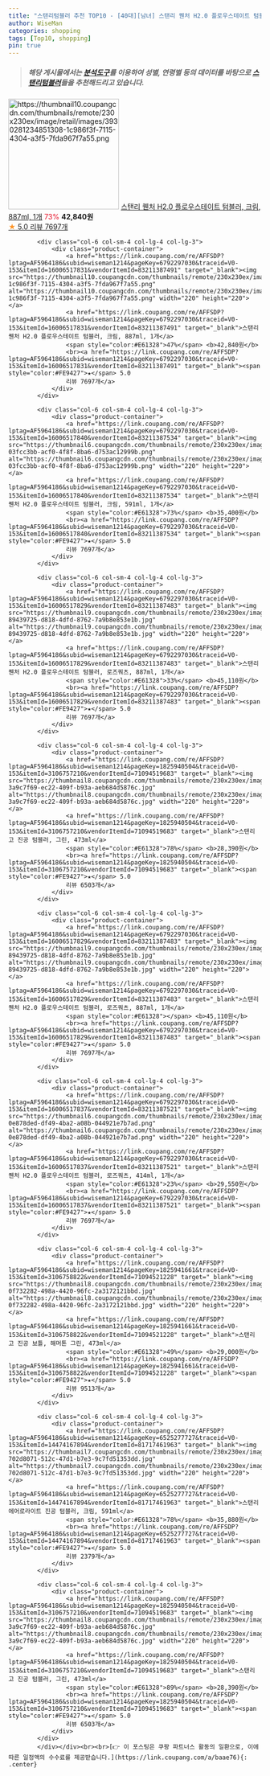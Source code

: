 ```yaml
---
title: "스탠리텀블러 추천 TOP10 - [40대][남녀] 스탠리 퀜처 H2.0 플로우스테이트 텀블러, 크림, 887ml, 1개"
author: WiseMan
categories: shopping
tags: [Top10, shopping]
pin: true
---
```


> ##### 해당 게시물에서는 [**분석도구**](https://itemscout.io/)를 이용하여 **성별**, **연령별** 등의 데이터를 바탕으로 [**스탠리텀블러**](https://link.coupang.com/a/baae76)들을 추천해드리고 있습니다.
<div class="container"><div class="row">
            <div class="col-6 col-sm-4 col-lg-4 col-lg-3">
                <div class="product-container">
                    <a href="https://link.coupang.com/re/AFFSDP?lptag=AF5964186&subid=wiseman1214&pageKey=6792297030&traceid=V0-153&itemId=16006517831&vendorItemId=83211387491" target="_blank"><img src="https://thumbnail10.coupangcdn.com/thumbnails/remote/230x230ex/image/retail/images/3930281234851308-1c986f3f-7115-4304-a3f5-7fda967f7a55.png" alt="https://thumbnail10.coupangcdn.com/thumbnails/remote/230x230ex/image/retail/images/3930281234851308-1c986f3f-7115-4304-a3f5-7fda967f7a55.png" width="220" height="220"></a>
                    <a href="https://link.coupang.com/re/AFFSDP?lptag=AF5964186&subid=wiseman1214&pageKey=6792297030&traceid=V0-153&itemId=16006517831&vendorItemId=83211387491" target="_blank">스탠리 퀜처 H2.0 플로우스테이트 텀블러, 크림, 887ml, 1개</a>
                    <span style="color:#E61328">73%</span> <b>42,840원</b>
                    <br><a href="https://link.coupang.com/re/AFFSDP?lptag=AF5964186&subid=wiseman1214&pageKey=6792297030&traceid=V0-153&itemId=16006517831&vendorItemId=83211387491" target="_blank"><span style="color:#FE9427">★</span> 5.0
                    리뷰 7697개</a>
                </div>
            </div>
            
            <div class="col-6 col-sm-4 col-lg-4 col-lg-3">
                <div class="product-container">
                    <a href="https://link.coupang.com/re/AFFSDP?lptag=AF5964186&subid=wiseman1214&pageKey=6792297030&traceid=V0-153&itemId=16006517831&vendorItemId=83211387491" target="_blank"><img src="https://thumbnail10.coupangcdn.com/thumbnails/remote/230x230ex/image/retail/images/3930281234851308-1c986f3f-7115-4304-a3f5-7fda967f7a55.png" alt="https://thumbnail10.coupangcdn.com/thumbnails/remote/230x230ex/image/retail/images/3930281234851308-1c986f3f-7115-4304-a3f5-7fda967f7a55.png" width="220" height="220"></a>
                    <a href="https://link.coupang.com/re/AFFSDP?lptag=AF5964186&subid=wiseman1214&pageKey=6792297030&traceid=V0-153&itemId=16006517831&vendorItemId=83211387491" target="_blank">스탠리 퀜처 H2.0 플로우스테이트 텀블러, 크림, 887ml, 1개</a>
                    <span style="color:#E61328">47%</span> <b>42,840원</b>
                    <br><a href="https://link.coupang.com/re/AFFSDP?lptag=AF5964186&subid=wiseman1214&pageKey=6792297030&traceid=V0-153&itemId=16006517831&vendorItemId=83211387491" target="_blank"><span style="color:#FE9427">★</span> 5.0
                    리뷰 7697개</a>
                </div>
            </div>
            
            <div class="col-6 col-sm-4 col-lg-4 col-lg-3">
                <div class="product-container">
                    <a href="https://link.coupang.com/re/AFFSDP?lptag=AF5964186&subid=wiseman1214&pageKey=6792297030&traceid=V0-153&itemId=16006517840&vendorItemId=83211387534" target="_blank"><img src="https://thumbnail6.coupangcdn.com/thumbnails/remote/230x230ex/image/retail/images/2976875729119359-03fcc3bb-acf0-4f8f-8ba6-d753ac12999b.png" alt="https://thumbnail6.coupangcdn.com/thumbnails/remote/230x230ex/image/retail/images/2976875729119359-03fcc3bb-acf0-4f8f-8ba6-d753ac12999b.png" width="220" height="220"></a>
                    <a href="https://link.coupang.com/re/AFFSDP?lptag=AF5964186&subid=wiseman1214&pageKey=6792297030&traceid=V0-153&itemId=16006517840&vendorItemId=83211387534" target="_blank">스탠리 퀜처 H2.0 플로우스테이트 텀블러, 크림, 591ml, 1개</a>
                    <span style="color:#E61328">73%</span> <b>35,400원</b>
                    <br><a href="https://link.coupang.com/re/AFFSDP?lptag=AF5964186&subid=wiseman1214&pageKey=6792297030&traceid=V0-153&itemId=16006517840&vendorItemId=83211387534" target="_blank"><span style="color:#FE9427">★</span> 5.0
                    리뷰 7697개</a>
                </div>
            </div>
            
            <div class="col-6 col-sm-4 col-lg-4 col-lg-3">
                <div class="product-container">
                    <a href="https://link.coupang.com/re/AFFSDP?lptag=AF5964186&subid=wiseman1214&pageKey=6792297030&traceid=V0-153&itemId=16006517829&vendorItemId=83211387483" target="_blank"><img src="https://thumbnail9.coupangcdn.com/thumbnails/remote/230x230ex/image/retail/images/273881853045583-89439725-d818-4dfd-8762-7a9b8e853e1b.jpg" alt="https://thumbnail9.coupangcdn.com/thumbnails/remote/230x230ex/image/retail/images/273881853045583-89439725-d818-4dfd-8762-7a9b8e853e1b.jpg" width="220" height="220"></a>
                    <a href="https://link.coupang.com/re/AFFSDP?lptag=AF5964186&subid=wiseman1214&pageKey=6792297030&traceid=V0-153&itemId=16006517829&vendorItemId=83211387483" target="_blank">스탠리 퀜처 H2.0 플로우스테이트 텀블러, 로즈쿼츠, 887ml, 1개</a>
                    <span style="color:#E61328">33%</span> <b>45,110원</b>
                    <br><a href="https://link.coupang.com/re/AFFSDP?lptag=AF5964186&subid=wiseman1214&pageKey=6792297030&traceid=V0-153&itemId=16006517829&vendorItemId=83211387483" target="_blank"><span style="color:#FE9427">★</span> 5.0
                    리뷰 7697개</a>
                </div>
            </div>
            
            <div class="col-6 col-sm-4 col-lg-4 col-lg-3">
                <div class="product-container">
                    <a href="https://link.coupang.com/re/AFFSDP?lptag=AF5964186&subid=wiseman1214&pageKey=1825940504&traceid=V0-153&itemId=3106757210&vendorItemId=71094519683" target="_blank"><img src="https://thumbnail8.coupangcdn.com/thumbnails/remote/230x230ex/image/retail/images/644224408612774-3a9c7f69-ec22-409f-b93a-aeb684d5876c.jpg" alt="https://thumbnail8.coupangcdn.com/thumbnails/remote/230x230ex/image/retail/images/644224408612774-3a9c7f69-ec22-409f-b93a-aeb684d5876c.jpg" width="220" height="220"></a>
                    <a href="https://link.coupang.com/re/AFFSDP?lptag=AF5964186&subid=wiseman1214&pageKey=1825940504&traceid=V0-153&itemId=3106757210&vendorItemId=71094519683" target="_blank">스탠리 고 진공 텀블러, 그린, 473ml</a>
                    <span style="color:#E61328">78%</span> <b>28,390원</b>
                    <br><a href="https://link.coupang.com/re/AFFSDP?lptag=AF5964186&subid=wiseman1214&pageKey=1825940504&traceid=V0-153&itemId=3106757210&vendorItemId=71094519683" target="_blank"><span style="color:#FE9427">★</span> 5.0
                    리뷰 6503개</a>
                </div>
            </div>
            
            <div class="col-6 col-sm-4 col-lg-4 col-lg-3">
                <div class="product-container">
                    <a href="https://link.coupang.com/re/AFFSDP?lptag=AF5964186&subid=wiseman1214&pageKey=6792297030&traceid=V0-153&itemId=16006517829&vendorItemId=83211387483" target="_blank"><img src="https://thumbnail9.coupangcdn.com/thumbnails/remote/230x230ex/image/retail/images/273881853045583-89439725-d818-4dfd-8762-7a9b8e853e1b.jpg" alt="https://thumbnail9.coupangcdn.com/thumbnails/remote/230x230ex/image/retail/images/273881853045583-89439725-d818-4dfd-8762-7a9b8e853e1b.jpg" width="220" height="220"></a>
                    <a href="https://link.coupang.com/re/AFFSDP?lptag=AF5964186&subid=wiseman1214&pageKey=6792297030&traceid=V0-153&itemId=16006517829&vendorItemId=83211387483" target="_blank">스탠리 퀜처 H2.0 플로우스테이트 텀블러, 로즈쿼츠, 887ml, 1개</a>
                    <span style="color:#E61328"></span> <b>45,110원</b>
                    <br><a href="https://link.coupang.com/re/AFFSDP?lptag=AF5964186&subid=wiseman1214&pageKey=6792297030&traceid=V0-153&itemId=16006517829&vendorItemId=83211387483" target="_blank"><span style="color:#FE9427">★</span> 5.0
                    리뷰 7697개</a>
                </div>
            </div>
            
            <div class="col-6 col-sm-4 col-lg-4 col-lg-3">
                <div class="product-container">
                    <a href="https://link.coupang.com/re/AFFSDP?lptag=AF5964186&subid=wiseman1214&pageKey=6792297030&traceid=V0-153&itemId=16006517837&vendorItemId=83211387521" target="_blank"><img src="https://thumbnail6.coupangcdn.com/thumbnails/remote/230x230ex/image/retail/images/3930508043958818-0e878ded-df49-4ba2-a08b-044921e7b7ad.png" alt="https://thumbnail6.coupangcdn.com/thumbnails/remote/230x230ex/image/retail/images/3930508043958818-0e878ded-df49-4ba2-a08b-044921e7b7ad.png" width="220" height="220"></a>
                    <a href="https://link.coupang.com/re/AFFSDP?lptag=AF5964186&subid=wiseman1214&pageKey=6792297030&traceid=V0-153&itemId=16006517837&vendorItemId=83211387521" target="_blank">스탠리 퀜처 H2.0 플로우스테이트 텀블러, 로즈쿼츠, 414ml, 1개</a>
                    <span style="color:#E61328">23%</span> <b>29,550원</b>
                    <br><a href="https://link.coupang.com/re/AFFSDP?lptag=AF5964186&subid=wiseman1214&pageKey=6792297030&traceid=V0-153&itemId=16006517837&vendorItemId=83211387521" target="_blank"><span style="color:#FE9427">★</span> 5.0
                    리뷰 7697개</a>
                </div>
            </div>
            
            <div class="col-6 col-sm-4 col-lg-4 col-lg-3">
                <div class="product-container">
                    <a href="https://link.coupang.com/re/AFFSDP?lptag=AF5964186&subid=wiseman1214&pageKey=1825941661&traceid=V0-153&itemId=3106758822&vendorItemId=71094521228" target="_blank"><img src="https://thumbnail8.coupangcdn.com/thumbnails/remote/230x230ex/image/retail/images/5984971855706731-0f732282-498a-4420-96fc-2a3172121bbd.jpg" alt="https://thumbnail8.coupangcdn.com/thumbnails/remote/230x230ex/image/retail/images/5984971855706731-0f732282-498a-4420-96fc-2a3172121bbd.jpg" width="220" height="220"></a>
                    <a href="https://link.coupang.com/re/AFFSDP?lptag=AF5964186&subid=wiseman1214&pageKey=1825941661&traceid=V0-153&itemId=3106758822&vendorItemId=71094521228" target="_blank">스탠리 고 진공 보틀, 해머톤 그린, 473ml</a>
                    <span style="color:#E61328">49%</span> <b>29,000원</b>
                    <br><a href="https://link.coupang.com/re/AFFSDP?lptag=AF5964186&subid=wiseman1214&pageKey=1825941661&traceid=V0-153&itemId=3106758822&vendorItemId=71094521228" target="_blank"><span style="color:#FE9427">★</span> 5.0
                    리뷰 9513개</a>
                </div>
            </div>
            
            <div class="col-6 col-sm-4 col-lg-4 col-lg-3">
                <div class="product-container">
                    <a href="https://link.coupang.com/re/AFFSDP?lptag=AF5964186&subid=wiseman1214&pageKey=6525277727&traceid=V0-153&itemId=14474167894&vendorItemId=81717461963" target="_blank"><img src="https://thumbnail7.coupangcdn.com/thumbnails/remote/230x230ex/image/retail/images/2206742825836716-702d8071-512c-47d1-b7e3-9c7fd51353dd.jpg" alt="https://thumbnail7.coupangcdn.com/thumbnails/remote/230x230ex/image/retail/images/2206742825836716-702d8071-512c-47d1-b7e3-9c7fd51353dd.jpg" width="220" height="220"></a>
                    <a href="https://link.coupang.com/re/AFFSDP?lptag=AF5964186&subid=wiseman1214&pageKey=6525277727&traceid=V0-153&itemId=14474167894&vendorItemId=81717461963" target="_blank">스탠리 에어로라이트 진공 텀블러, 크림, 591ml</a>
                    <span style="color:#E61328">78%</span> <b>35,880원</b>
                    <br><a href="https://link.coupang.com/re/AFFSDP?lptag=AF5964186&subid=wiseman1214&pageKey=6525277727&traceid=V0-153&itemId=14474167894&vendorItemId=81717461963" target="_blank"><span style="color:#FE9427">★</span> 5.0
                    리뷰 2379개</a>
                </div>
            </div>
            
            <div class="col-6 col-sm-4 col-lg-4 col-lg-3">
                <div class="product-container">
                    <a href="https://link.coupang.com/re/AFFSDP?lptag=AF5964186&subid=wiseman1214&pageKey=1825940504&traceid=V0-153&itemId=3106757210&vendorItemId=71094519683" target="_blank"><img src="https://thumbnail8.coupangcdn.com/thumbnails/remote/230x230ex/image/retail/images/644224408612774-3a9c7f69-ec22-409f-b93a-aeb684d5876c.jpg" alt="https://thumbnail8.coupangcdn.com/thumbnails/remote/230x230ex/image/retail/images/644224408612774-3a9c7f69-ec22-409f-b93a-aeb684d5876c.jpg" width="220" height="220"></a>
                    <a href="https://link.coupang.com/re/AFFSDP?lptag=AF5964186&subid=wiseman1214&pageKey=1825940504&traceid=V0-153&itemId=3106757210&vendorItemId=71094519683" target="_blank">스탠리 고 진공 텀블러, 그린, 473ml</a>
                    <span style="color:#E61328">89%</span> <b>28,390원</b>
                    <br><a href="https://link.coupang.com/re/AFFSDP?lptag=AF5964186&subid=wiseman1214&pageKey=1825940504&traceid=V0-153&itemId=3106757210&vendorItemId=71094519683" target="_blank"><span style="color:#FE9427">★</span> 5.0
                    리뷰 6503개</a>
                </div>
            </div>
            </div></div><br><br>[👉 이 포스팅은 쿠팡 파트너스 활동의 일환으로, 이에 따른 일정액의 수수료를 제공받습니다.](https://link.coupang.com/a/baae76){: .center}